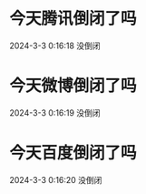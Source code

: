 # 今天腾讯倒闭了吗

2024-3-3 0:16:18 没倒闭

# 今天微博倒闭了吗

2024-3-3 0:16:19 没倒闭

# 今天百度倒闭了吗

2024-3-3 0:16:20 没倒闭

